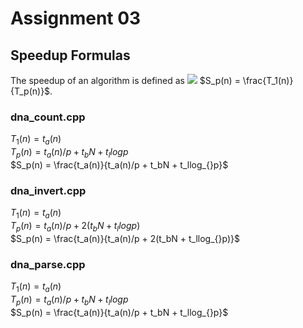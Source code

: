 # Assignment 03

## Speedup Formulas

The speedup of an algorithm is defined as <img src="https://render.githubusercontent.com/render/math?math=S_p(n) = \frac{T_1(n)}{T_p(n)}">
$S_p(n) = \frac{T_1(n)}{T_p(n)}$.

### dna_count.cpp

$T_1(n) = t_a(n)$  
$T_p(n) = t_a(n)/p + t_bN + t_llog_{}p$  
$S_p(n) = \frac{t_a(n)}{t_a(n)/p + t_bN + t_llog_{}p}$

### dna_invert.cpp

$T_1(n) = t_a(n)$  
$T_p(n) = t_a(n)/p + 2(t_bN + t_llog_{}p)$  
$S_p(n) = \frac{t_a(n)}{t_a(n)/p + 2(t_bN + t_llog_{}p)}$

### dna_parse.cpp

$T_1(n) = t_a(n)$  
$T_p(n) = t_a(n)/p + t_bN + t_llog_{}p$  
$S_p(n) = \frac{t_a(n)}{t_a(n)/p + t_bN + t_llog_{}p}$
